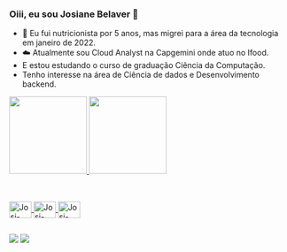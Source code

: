 ### Oiii, eu sou Josiane Belaver :wave:


- 🔭 Eu fui nutricionista por 5 anos, mas migrei para a área da tecnologia em janeiro de 2022.
- ☁️ Atualmente sou Cloud Analyst na Capgemini onde atuo no Ifood.
- E estou estudando o curso de graduação Ciência da Computação.
- Tenho interesse na área de Ciência de dados e Desenvolvimento backend.

<div>
  <a href="https://github.com/josibelaver">
  <img height="140em" src="https://github-readme-stats.vercel.app/api?username=josibelaver&show_icons=true&theme=radical" />
  <img height="140em" src="https://github-readme-stats.vercel.app/api/top-langs/?username=josibelaver&layout=compact&theme=radical" />
</div>

  
##
<div style="display: inline_block"><br>
  <img align= "center" alt="Josi-Python" height="30" width="40" src="https://cdn.jsdelivr.net/gh/devicons/devicon/icons/python/python-original.svg" />
  <img align= "center" alt="Josi-Python" height="30" width="40" src="https://cdn.jsdelivr.net/gh/devicons/devicon/icons/pandas/pandas-original.svg" />
  <img align= "center" alt="Josi-Python" height="30" width="40" src="https://cdn.jsdelivr.net/gh/devicons/devicon/icons/numpy/numpy-original.svg" />

 ##
 <div>
<a href="https://www.linkedin.com/in/josianebelaver/" target="_blank"><img src="https://img.shields.io/badge/LinkedIn-0077B5?style=for-the-badge&logo=linkedin&logoColor=white" target="_blank"></a>
<a href="https://www.instagram.com/josi.belaver/" target="_blank"><img src="https://img.shields.io/badge/Instagram-E4405F?style=for-the-badge&logo=instagram&logoColor=white" target="_blank"></a>
 </div>
